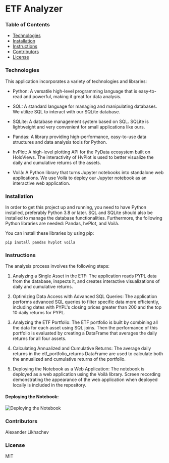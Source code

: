 # ETF Analyzer

### Table of Contents

- [Technologies](#technologies)
- [Installation](#installation)
- [Instructions](#instructions)
- [Contributors](#contributors)
- [License](#license)

### Technologies

This application incorporates a variety of technologies and libraries:

* Python: A versatile high-level programming language that is easy-to-read and powerful, making it great for data analysis.

* SQL: A standard language for managing and manipulating databases. We utilize SQL to interact with our SQLite database.

* SQLite: A database management system based on SQL. SQLite is lightweight and very convenient for small applications like ours.

* Pandas: A library providing high-performance, easy-to-use data structures and data analysis tools for Python.

* hvPlot: A high-level plotting API for the PyData ecosystem built on HoloViews. The interactivity of HvPlot is used to better visualize the daily and cumulative returns of the assets.

* Voilà: A Python library that turns Jupyter notebooks into standalone web applications. We use Voilà to deploy our Jupyter notebook as an interactive web application.

### Installation

In order to get this project up and running, you need to have Python installed, preferably Python 3.8 or later. SQL and SQLite should also be installed to manage the database functionalities. Furthermore, the following Python libraries are needed: Pandas, hvPlot, and Voilà.

You can install these libraries by using pip:
```
pip install pandas hvplot voila
```

### Instructions

The analysis process involves the following steps:

1. Analyzing a Single Asset in the ETF: The application reads PYPL data from the database, inspects it, and creates interactive visualizations of daily and cumulative returns.

2. Optimizing Data Access with Advanced SQL Queries: The application performs advanced SQL queries to filter specific data more efficiently, including dates with PYPL's closing prices greater than 200 and the top 10 daily returns for PYPL.

3. Analyzing the ETF Portfolio: The ETF portfolio is built by combining all the data for each asset using SQL joins. Then the performance of this portfolio is evaluated by creating a DataFrame that averages the daily returns for all four assets.

4. Calculating Annualized and Cumulative Returns: The average daily returns in the etf_portfolio_returns DataFrame are used to calculate both the annualized and cumulative returns of the portfolio.

5. Deploying the Notebook as a Web Application: The notebook is deployed as a web application using the Voilà library. Screen recording demonstrating the appearance of the web application when deployed locally is included in the repository.

#### Deploying the Notebook: 

![Deploying the Notebook](deploying_notebook.gif)


### Contributors

Alexander Likhachev

### License
MIT
